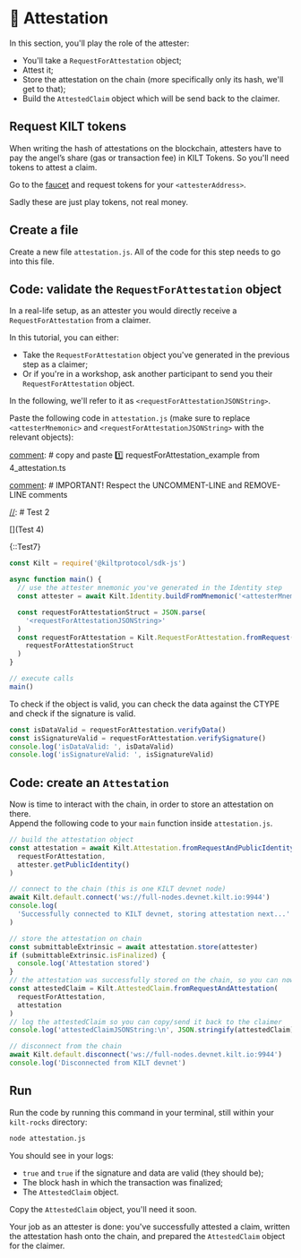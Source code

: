 # 🔖 Attestation

In this section, you'll play the role of the <span class="label-role attester">attester</span>:

- You'll take a `RequestForAttestation` object;
- Attest it;
- Store the attestation on the chain (more specifically only its hash, we'll get to that);
- Build the `AttestedClaim` object which will be send back to the <span class="label-role claimer">claimer</span>.

## Request KILT tokens

When writing the hash of attestations on the blockchain, <span class="label-role attester">attesters</span> have to pay the angel’s
share (gas or transaction fee) in KILT Tokens. So you'll need tokens to attest a claim.

Go to the [faucet] and request tokens for your `<attesterAddress>`.

Sadly these are just play tokens, not real money.

## Create a file

Create a new file `attestation.js`.
All of the code for this step needs to go into this file.

## Code: validate the `RequestForAttestation` object

In a real-life setup, as an <span class="label-role attester">attester</span> you would directly receive a `RequestForAttestation` from a <span class="label-role claimer">claimer</span>.

In this tutorial, you can either:

- Take the `RequestForAttestation` object you've generated in the previous step as a <span class="label-role claimer">claimer</span>;
- Or if you're in a workshop, ask another participant to send you their `RequestForAttestation` object.

In the following, we'll refer to it as `<requestForAttestationJSONString>`.

Paste the following code in `attestation.js` (make sure to replace `<attesterMnemonic>` and `<requestForAttestationJSONString>` with the relevant objects):

[comment]: # copy and paste 1️⃣ requestForAttestation_example from 4_attestation.ts

[comment]: # IMPORTANT! Respect the UNCOMMENT-LINE and REMOVE-LINE comments

[//]: <Test 1>

[//]: # Test 2

<!-- Test 3 -->

[](Test 4)

[test 5]: :
[test 6]: abc

{::Test7}

```javascript
const Kilt = require('@kiltprotocol/sdk-js')

async function main() {
  // use the attester mnemonic you've generated in the Identity step
  const attester = await Kilt.Identity.buildFromMnemonic('<attesterMnemonic>')

  const requestForAttestationStruct = JSON.parse(
    '<requestForAttestationJSONString>'
  )
  const requestForAttestation = Kilt.RequestForAttestation.fromRequest(
    requestForAttestationStruct
  )
}

// execute calls
main()
```

To check if the object is valid, you can check the data against the CTYPE
and check if the signature is valid.

[comment]: <copy and paste 2️⃣ attestationVerify_example from 4_attestation.ts>

```javascript
const isDataValid = requestForAttestation.verifyData()
const isSignatureValid = requestForAttestation.verifySignature()
console.log('isDataValid: ', isDataValid)
console.log('isSignatureValid: ', isSignatureValid)
```

## Code: create an `Attestation`

Now is time to interact with the chain, in order to store an attestation on there.  
Append the following code to your `main` function inside `attestation.js`.

[comment]: <copy and paste 3️⃣ attestClaim_example from 4_attestation.ts>

```javascript
// build the attestation object
const attestation = await Kilt.Attestation.fromRequestAndPublicIdentity(
  requestForAttestation,
  attester.getPublicIdentity()
)

// connect to the chain (this is one KILT devnet node)
await Kilt.default.connect('ws://full-nodes.devnet.kilt.io:9944')
console.log(
  'Successfully connected to KILT devnet, storing attestation next...'
)

// store the attestation on chain
const submittableExtrinsic = await attestation.store(attester)
if (submittableExtrinsic.isFinalized) {
  console.log('Attestation stored')
}
// the attestation was successfully stored on the chain, so you can now create the AttestedClaim object
const attestedClaim = Kilt.AttestedClaim.fromRequestAndAttestation(
  requestForAttestation,
  attestation
)
// log the attestedClaim so you can copy/send it back to the claimer
console.log('attestedClaimJSONString:\n', JSON.stringify(attestedClaim))

// disconnect from the chain
await Kilt.default.disconnect('ws://full-nodes.devnet.kilt.io:9944')
console.log('Disconnected from KILT devnet')
```

## Run

Run the code by running this command in your terminal, still within your `kilt-rocks` directory:

```bash
node attestation.js
```

You should see in your logs:

- `true` and `true` if the signature and data are valid (they should be);
- The block hash in which the transaction was finalized;
- The `AttestedClaim` object.

Copy the `AttestedClaim` object, you'll need it soon.

Your job as an <span class="label-role attester">attester</span> is done: you've successfully attested a claim, written the attestation hash onto the chain, and prepared the `AttestedClaim` object for the <span class="label-role claimer">claimer</span>.

[faucet]: https://faucet.kilt.io/
